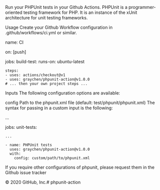 Run your PHPUnit tests in your Github Actions.
PHPUnit is a programmer-oriented testing framework for PHP. It is an instance of the xUnit architecture for unit testing frameworks.

Usage
Create your Github Workflow configuration in .github/workflows/ci.yml or similar.

name: CI

on: [push]

jobs:
  build-test:
    runs-on: ubuntu-latest

    steps:
    - uses: actions/checkout@v1
    - uses: graychen/phpunit-action@v1.0.0
    # ... then your own project steps ...
Inputs
The following configuration options are available:

config Path to the phpunit.xml file (default: test/phpunit/phpunit.xml)
The syntax for passing in a custom input is the following:

...

jobs:
  unit-tests:

    ...

    - name: PHPUnit tests
      uses: graychen/phpunit-action@v1.0.0
      with:
        config: custom/path/to/phpunit.xml
If you require other configurations of phpunit, please request them in the Github issue tracker

© 2020 GitHub, Inc.# phpunit-action
